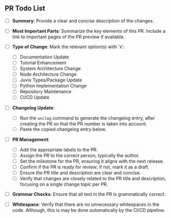 ## PR Todo List

- [ ] **Summary**: Provide a clear and concise description of the changes.
- [ ] **Most Important Parts**: Summarize the key elements of this PR. Include a
  link to important pages of the PR preview if available.
- [ ] **Type of Change**: Mark the relevant option(s) with 'x':
  - [ ] Documentation Update
  - [ ] Tutorial Enhancement
  - [ ] System Architecture Change
  - [ ] Node Architecture Change
  - [ ] Juvix Types/Package Update
  - [ ] Python Implementation Change
  - [ ] Repository Maintenance
  - [ ] CI/CD Update
- [ ] **Changelog Update**:
  - [ ] Run the `unclog` command to generate the changelog entry, after creating
    the PR so that the PR number is taken into account.
  - [ ] Paste the copied changelog entry below.
- [ ] **PR Management**:
  - [ ] Add the appropriate labels to the PR.
  - [ ] Assign the PR to the correct person, typically the author.
  - [ ] Set the milestone for the PR, ensuring it aligns with the next release.
  - [ ] Confirm if the PR is ready for review; if not, mark it as a draft.
  - [ ] Ensure the PR title and description are clear and concise.
  - [ ] Verify that changes are closely related to the PR title and description,
    focusing on a single change topic per PR.
- [ ] **Grammar Checks**: Ensure that all text in the PR is grammatically correct.
- [ ] **Whitespace**: Verify that there are no unnecessary whitespaces in the
  code. Although, this is may be done automatically by the CI/CD pipeline.

